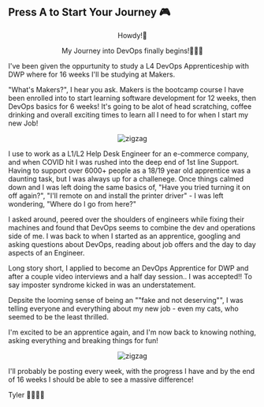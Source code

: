 ## Press A to Start Your Journey 🎮
<p align="center"> 
Howdy!🤠 
</p>
<p align="center"> 
My Journey into DevOps finally begins!👨🏼‍💻 

I've been given the oppurtunity to study a L4 DevOps Apprenticeship with DWP where for 16 weeks I'll be studying at Makers.

"What's Makers?", I hear you ask. Makers is the bootcamp course I have been enrolled into to start learning software development for 12 weeks, then DevOps basics for 6 weeks!
It's going to be alot of head scratching, coffee drinking and overall exciting times to learn all I need to for when I start my new Job!
<p align="center"> 
<img src="https://media.giphy.com/media/836HiJc7pgzy8iNXCn/giphy.gif" alt="zigzag"/>
</p>
I use to work as a L1/L2 Help Desk Engineer for an e-commerce company, and when COVID hit I was rushed into the deep end of 1st line Support. Having to support over 6000+ people as 
a 18/19 year old apprentice was a daunting task, but I was always up for a challenege. Once things calmed down and I was left doing the same basics of, "Have you tried turning it on off again?", "I'll remote on and install the printer driver" -  I was left wondering, "Where 
do I go from here?"

I asked around, peered over the shoulders of engineers while fixing their machines and found that DevOps seems to combine the dev and operations side of me.
I was back to when I started as an apprentice, googling and asking questions about DevOps, reading about job offers and the day to day aspects of an Engineer.


Long story short, I applied to become an DevOps Apprentice for DWP and after a couple video interviews and a half day session.. I was accepted!! To say imposter syndrome kicked in was an understatement.

Depsite the looming sense of being an ""fake and not deserving"", I was telling everyone and everything about my new job - even my cats, who seemed to be the least thrilled. 


I'm excited to be an apprentice again, and I'm now back to knowing nothing, asking everything and breaking things for fun!
<p align="center"> 
<img src="https://media.giphy.com/media/tkq4V3XKPlTO0/giphy.gif" alt="zigzag"/>
</p>

I'll probably be posting every week, with the progress I have and by the end of 16 weeks I should be able to see a massive difference!

Tyler 👨🏼‍💻🦦
